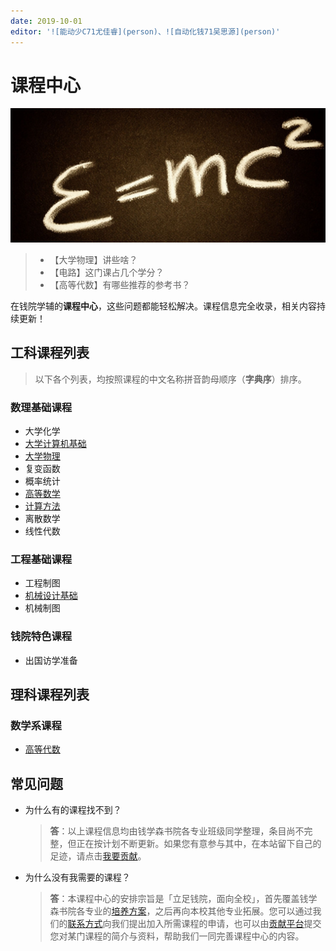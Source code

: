 ```yaml
---
date: 2019-10-01
editor: '![能动少C71尤佳睿](person)、![自动化钱71吴思源](person)'
---
```


# 课程中心

![img](/img/course-img.jpg)

> - 【大学物理】讲些啥？
> - 【电路】这门课占几个学分？
> - 【高等代数】有哪些推荐的参考书？

在钱院学辅的**课程中心**，这些问题都能轻松解决。课程信息完全收录，相关内容持续更新！

## 工科课程列表

> 以下各个列表，均按照课程的中文名称拼音韵母顺序（**字典序**）排序。

### 数理基础课程

- 大学化学
- [大学计算机基础](fundamentals-of-college-computer)
- [大学物理](university-physics)
- 复变函数
- 概率统计
- [高等数学](advanced-mathematics)
- [计算方法](computing-methods)
- 离散数学
- 线性代数

### 工程基础课程

- 工程制图
- [机械设计基础](mech-design)
- 机械制图

### 钱院特色课程

- 出国访学准备

## 理科课程列表

### 数学系课程

- [高等代数](advanced-algebra)

## 常见问题
- 为什么有的课程找不到？
  > **答**：以上课程信息均由钱学森书院各专业班级同学整理，条目尚不完整，但正在按计划不断更新。如果您有意参与其中，在本站留下自己的足迹，请点击[我要贡献](/contribution)。

- 为什么没有我需要的课程？
  > **答**：本课程中心的安排宗旨是「立足钱院，面向全校」，首先覆盖钱学森书院各专业的[培养方案](/program)，之后再向本校其他专业拓展。您可以通过我们的[联系方式](/about)向我们提出加入所需课程的申请，也可以由[贡献平台](/contribution)提交您对某门课程的简介与资料，帮助我们一同完善课程中心的内容。
